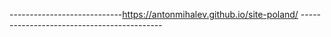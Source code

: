 
----------------------------https://antonmihalev.github.io/site-poland/   -------------------------------------------
